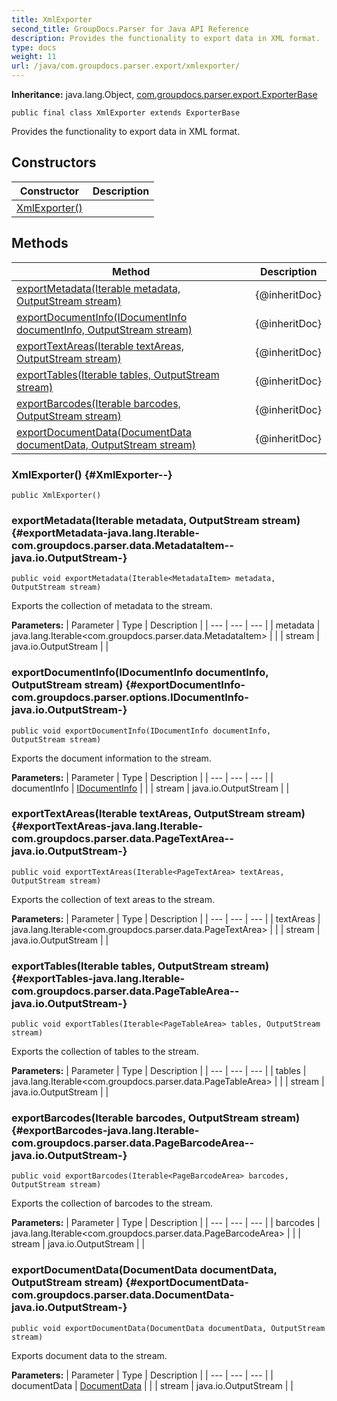 ```yaml
---
title: XmlExporter
second_title: GroupDocs.Parser for Java API Reference
description: Provides the functionality to export data in XML format.
type: docs
weight: 11
url: /java/com.groupdocs.parser.export/xmlexporter/
---
```

**Inheritance:**
java.lang.Object, [com.groupdocs.parser.export.ExporterBase](../../com.groupdocs.parser.export/exporterbase)
```
public final class XmlExporter extends ExporterBase
```

Provides the functionality to export data in XML format.
## Constructors

| Constructor | Description |
| --- | --- |
| [XmlExporter()](#XmlExporter--) |  |
## Methods

| Method | Description |
| --- | --- |
| [exportMetadata(Iterable<MetadataItem> metadata, OutputStream stream)](#exportMetadata-java.lang.Iterable-com.groupdocs.parser.data.MetadataItem--java.io.OutputStream-) | \{@inheritDoc\} |
| [exportDocumentInfo(IDocumentInfo documentInfo, OutputStream stream)](#exportDocumentInfo-com.groupdocs.parser.options.IDocumentInfo-java.io.OutputStream-) | \{@inheritDoc\} |
| [exportTextAreas(Iterable<PageTextArea> textAreas, OutputStream stream)](#exportTextAreas-java.lang.Iterable-com.groupdocs.parser.data.PageTextArea--java.io.OutputStream-) | \{@inheritDoc\} |
| [exportTables(Iterable<PageTableArea> tables, OutputStream stream)](#exportTables-java.lang.Iterable-com.groupdocs.parser.data.PageTableArea--java.io.OutputStream-) | \{@inheritDoc\} |
| [exportBarcodes(Iterable<PageBarcodeArea> barcodes, OutputStream stream)](#exportBarcodes-java.lang.Iterable-com.groupdocs.parser.data.PageBarcodeArea--java.io.OutputStream-) | \{@inheritDoc\} |
| [exportDocumentData(DocumentData documentData, OutputStream stream)](#exportDocumentData-com.groupdocs.parser.data.DocumentData-java.io.OutputStream-) | \{@inheritDoc\} |
### XmlExporter() {#XmlExporter--}
```
public XmlExporter()
```


### exportMetadata(Iterable<MetadataItem> metadata, OutputStream stream) {#exportMetadata-java.lang.Iterable-com.groupdocs.parser.data.MetadataItem--java.io.OutputStream-}
```
public void exportMetadata(Iterable<MetadataItem> metadata, OutputStream stream)
```


Exports the collection of metadata to the stream.

**Parameters:**
| Parameter | Type | Description |
| --- | --- | --- |
| metadata | java.lang.Iterable<com.groupdocs.parser.data.MetadataItem> |  |
| stream | java.io.OutputStream |  |

### exportDocumentInfo(IDocumentInfo documentInfo, OutputStream stream) {#exportDocumentInfo-com.groupdocs.parser.options.IDocumentInfo-java.io.OutputStream-}
```
public void exportDocumentInfo(IDocumentInfo documentInfo, OutputStream stream)
```


Exports the document information to the stream.

**Parameters:**
| Parameter | Type | Description |
| --- | --- | --- |
| documentInfo | [IDocumentInfo](../../com.groupdocs.parser.options/idocumentinfo) |  |
| stream | java.io.OutputStream |  |

### exportTextAreas(Iterable<PageTextArea> textAreas, OutputStream stream) {#exportTextAreas-java.lang.Iterable-com.groupdocs.parser.data.PageTextArea--java.io.OutputStream-}
```
public void exportTextAreas(Iterable<PageTextArea> textAreas, OutputStream stream)
```


Exports the collection of text areas to the stream.

**Parameters:**
| Parameter | Type | Description |
| --- | --- | --- |
| textAreas | java.lang.Iterable<com.groupdocs.parser.data.PageTextArea> |  |
| stream | java.io.OutputStream |  |

### exportTables(Iterable<PageTableArea> tables, OutputStream stream) {#exportTables-java.lang.Iterable-com.groupdocs.parser.data.PageTableArea--java.io.OutputStream-}
```
public void exportTables(Iterable<PageTableArea> tables, OutputStream stream)
```


Exports the collection of tables to the stream.

**Parameters:**
| Parameter | Type | Description |
| --- | --- | --- |
| tables | java.lang.Iterable<com.groupdocs.parser.data.PageTableArea> |  |
| stream | java.io.OutputStream |  |

### exportBarcodes(Iterable<PageBarcodeArea> barcodes, OutputStream stream) {#exportBarcodes-java.lang.Iterable-com.groupdocs.parser.data.PageBarcodeArea--java.io.OutputStream-}
```
public void exportBarcodes(Iterable<PageBarcodeArea> barcodes, OutputStream stream)
```


Exports the collection of barcodes to the stream.

**Parameters:**
| Parameter | Type | Description |
| --- | --- | --- |
| barcodes | java.lang.Iterable<com.groupdocs.parser.data.PageBarcodeArea> |  |
| stream | java.io.OutputStream |  |

### exportDocumentData(DocumentData documentData, OutputStream stream) {#exportDocumentData-com.groupdocs.parser.data.DocumentData-java.io.OutputStream-}
```
public void exportDocumentData(DocumentData documentData, OutputStream stream)
```


Exports document data to the stream.

**Parameters:**
| Parameter | Type | Description |
| --- | --- | --- |
| documentData | [DocumentData](../../com.groupdocs.parser.data/documentdata) |  |
| stream | java.io.OutputStream |  |

